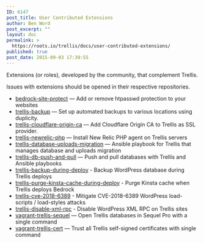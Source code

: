 ```yaml
---
ID: 6147
post_title: User Contributed Extensions
author: Ben Word
post_excerpt: ""
layout: doc
permalink: >
  https://roots.io/trellis/docs/user-contributed-extensions/
published: true
post_date: 2015-09-03 17:39:55
---
```

<p class="lead">Extensions (or roles), developed by the community, that complement Trellis.</p> 

Issues with extensions should be opened in their respective repositories.

* [bedrock-site-protect](https://github.com/louim/bedrock-site-protect) — Add or remove htpasswd protection to your websites
* [trellis-backup](https://galaxy.ansible.com/guilro/trellis-backup/) — Set up automated backups to various locations using duplicity.
* [trellis-cloudflare-origin-ca](https://www.typist.tech/projects/trellis-cloudflare-origin-ca) — Add Cloudflare Origin CA to Trellis as SSL provider.
* [trellis-newrelic-php](https://www.typist.tech/projects/trellis-newrelic-php) — Install New Relic PHP agent on Trellis servers
* [trellis-database-uploads-migration](https://github.com/valentinocossar/trellis-database-uploads-migration) — Ansible playbook for Trellis that manages database and uploads migration
* [trellis-db-push-and-pull](https://github.com/hamedb89/trellis-db-push-and-pull) — Push and pull databases with Trellis and Ansible playbooks
* [trellis-backup-during-deploy](https://github.com/ItinerisLtd/trellis-backup-during-deploy) - Backup WordPress database during Trellis deploys
* [trellis-purge-kinsta-cache-during-deploy](https://github.com/ItinerisLtd/trellis-purge-kinsta-cache-during-deploy) - Purge Kinsta cache when Trellis deploys Bedrock  
* [trellis-cve-2018-6389](https://github.com/ItinerisLtd/trellis-cve-2018-6389) - Mitigate CVE-2018-6389 WordPress load-scripts / load-styles attacks 
* [trellis-disable-xml-rpc](https://github.com/ItinerisLtd/trellis-disable-xml-rpc) -  Disable WordPress XML RPC on Trellis sites
* [vagrant-trellis-sequel](https://www.typist.tech/projects/vagrant-trellis-sequel) — Open Trellis databases in Sequel Pro with a single command
* [vagrant-trellis-cert](https://www.typist.tech/projects/vagrant-trellis-cert) — Trust all Trellis self-signed certificates with single command
